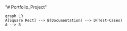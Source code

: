 "# Portfolio_Project" 
```mermaid
graph LR
A[Square Rect] --> B(Documentation) --> D(Test-Cases)
A --> B

```
